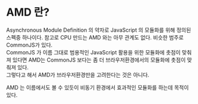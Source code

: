 # AMD 란?
Asynchronous Module Definition 의 약자로 JavaScript 의 모듈화를 위해 정의된 스펙중 하나이다. 참고로 CPU 만드는 AMD 와는 아무 관계도 없다. 비슷한 범주로 CommonJS가 있다.  
CommonJS 가 이름 그대로 범용적인 JavaScript 활용을 위한 모듈화에 촛점이 맞춰져 있다면 AMD는 CommonJS 보다는 좀 더 브라우저환경에서의 모듈화에 촛점이 맞춰져 있다.  
그렇다고 해서 AMD가 브라우저환경만을 고려한다는 것은 아니다.  
  
AMD 는 이름에서도 볼 수 있듯이 비동기 환경에서 효과적인 모듈화를 하는데 목적이 있다.
